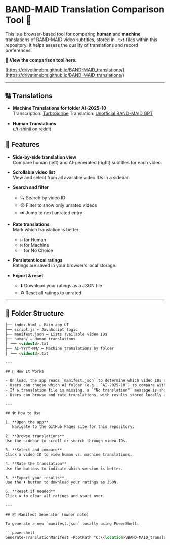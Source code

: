 ﻿# BAND-MAID Translation Comparison Tool 🎸

This is a browser-based tool for comparing **human** and **machine** translations of BAND-MAID video subtitles, stored in `.txt` files within this repository. It helps assess the quality of translations and record preferences.

🔗 **View the comparison tool here:**

[https://drivetimebm.github.io/BAND-MAID_translations/](https://drivetimebm.github.io/BAND-MAID_translations/)

---

## 🔠 Translations

- **Machine Translations for folder AI-2025-10**  
  Transcription: [TurboScribe](https://turboscribe.ai)
  Translation: [Unofficial BAND-MAID GPT](https://chatgpt.com/g/g-68db200d63cc819190a84f2ff7cbf58f-unofficial-band-maid-gpt)

- **Human Translations**  
  [u/t-shinji on reddit](https://www.reddit.com/user/t-shinji/)

## 🚀 Features

- **Side-by-side translation view**  
  Compare human (left) and AI-generated (right) subtitles for each video.

- **Scrollable video list**  
  View and select from all available video IDs in a sidebar.

- **Search and filter**  
  - 🔍 Search by video ID  
  - 🟡 Filter to show only unrated videos  
  - ⏭️ Jump to next unrated entry

- **Rate translations**  
  Mark which translation is better:  
  - `H` for Human  
  - `M` for Machine  
  - `-` for No Choice

- **Persistent local ratings**  
  Ratings are saved in your browser’s local storage.

- **Export & reset**  
  - ⬇️ Download your ratings as a JSON file  
  - ♻️ Reset all ratings to unrated

---

## 📁 Folder Structure

``` html
├── index.html ← Main app UI
├── script.js ← JavaScript logic
├── manifest.json ← Lists available video IDs
├── human/ ← Human translations
│ └── <videoId>.txt
├── AI-YYYY-MM/ ← Machine translations by folder
│ └── <videoId>.txt

---

## 🧠 How It Works

- On load, the app reads `manifest.json` to determine which video IDs are available.
- Users can choose which AI folder (e.g., `AI-2025-10`) to compare with human translations.
- If a translation file is missing, a `"No translation"` message is shown.
- Users can browse and rate translations, with results stored locally and downloadable as `ratings.json`.

---

## 🛠 How to Use

1. **Open the app**  
   Navigate to the GitHub Pages site for this repository:  

2. **Browse translations**  
Use the sidebar to scroll or search through video IDs.

3. **Select and compare**  
Click a video ID to view human vs. machine translations.

4. **Rate the translation**  
Use the buttons to indicate which version is better.

5. **Export your results**  
Use the ⬇️ button to download your ratings as JSON.

6. **Reset if needed**  
Click ♻️ to clear all ratings and start over.

---

## 📦 Manifest Generator (owner note)

To generate a new `manifest.json` locally using PowerShell:

```powershell
Generate-TranslationManifest -RootPath "C:\<location>\BAND-MAID_translations" -OutputFile "manifest.json"
